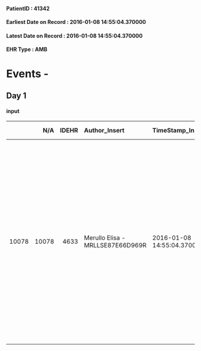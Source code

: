 
#### PatientID : 41342
#### Earliest Date on Record : 2016-01-08 14:55:04.370000
#### Latest Date on Record : 2016-01-08 14:55:04.370000
#### EHR Type : AMB

# Events - 

## Day 1

#### input
|       |    N/A |   IDEHR | Author_Insert                    | TimeStamp_Insert           | EHRType   |   PatientID |   IDDigitalSignDocument | persone_vicine   |   Unnamed: 0_x.1 |   IDANAMNESI_SOCIALE | Patient   | FamigliaAltro   | Paziente_T   | FamigliaAltro_T   |   Non_Rilevabile_x.1 | Note_Non_Rilevabile_x.1   | opt_Problemi   | Note_I                                                                                                                   | ds_note_timori                                                                                        | chk_contr_sintomi   | opt_paziente_a   | opt_famiglia_a   | opt_adeguatezza   | opt_paziente_solo   | ds_note_con                                                                                                                                                                                                                                                                                                           | opt_presente_assente   | Presenza_minori   | Caregiver_principale   | opt_capacita   | ds_familiari_coinv   | opt_necessario   | opt_presente   | opt_risorse_ec   | opt_paziente_psi   | opt_Ins_vol   | ds_note_prio                                                                                                                                                                     | opt_paziente_ad   | opt_caregiver_ad   | opt_esenzione   | opt_inv_civile   | Needs     | Domestic partnership                   | Fragility   | opt_disponibilita_f   | opt_indennita_acc   | opt_legge   | opt_famiglia_psi   | opt_disponibilit_paz   |
|------:|-------:|--------:|:---------------------------------|:---------------------------|:----------|------------:|------------------------:|:-----------------|-----------------:|---------------------:|:----------|:----------------|:-------------|:------------------|---------------------:|:--------------------------|:---------------|:-------------------------------------------------------------------------------------------------------------------------|:------------------------------------------------------------------------------------------------------|:--------------------|:-----------------|:-----------------|:------------------|:--------------------|:----------------------------------------------------------------------------------------------------------------------------------------------------------------------------------------------------------------------------------------------------------------------------------------------------------------------|:-----------------------|:------------------|:-----------------------|:---------------|:---------------------|:-----------------|:---------------|:-----------------|:-------------------|:--------------|:---------------------------------------------------------------------------------------------------------------------------------------------------------------------------------|:------------------|:-------------------|:----------------|:-----------------|:----------|:---------------------------------------|:------------|:----------------------|:--------------------|:------------|:-------------------|:-----------------------|
| 10078 |  10078 |    4633 | Merullo Elisa - MRLLSE87E66D969R | 2016-01-08 14:55:04.370000 | AMB       |       41342 |                  237836 | N/A              |             2214 |                 1492 | No#0      | Si#1            | No#0         | Si#1              |                    0 | NR                        | No#0           | Pz al momento non lucido e soporoso. Figlia e famiglia consapevole della situazione clinica e della terminalit√† a breve | La figlia non vuole che il pap√† soffra: chiede una morte dignitosa. Non vuole portare il pap√† in PS | controllo sintomi#0 | Indefinite#2     | Congruenti#1     | Si#1              | No#0                | Il pz vive con la coniuge e il badante 24 ore su 24. Presente a domicilio anche la figlia Mara, che lavora come architetto. Presenti altri due figli che vivono vicino, tra i quali figlia farmacista e figlio manager. Famiglia in difficolt√† a livello gestionale ma centrati rispetto al non portare il pz in PS. | Presente#1             | No#0              | caregiver              | Adeguato#0     | coniuge e figlia     | No#0             | Si#1           | Adeguate#1       | No#0               | No#0          | Il bisogno espresso √® a livello clinico assistenziale. Spiegato il senso della nostra assistenza ed la necessit√† di far fare una valutazione vista la diagnosi non oncologica. | Parziale#1        | Totale#2           | No#0            | No#0             | Clinici#0 | Coniuge/Convivente#0;Badante#1;Figli#2 | nessuna#0   | Si#1                  | No#0                | No#0        | No#0               | Si#1                   |



